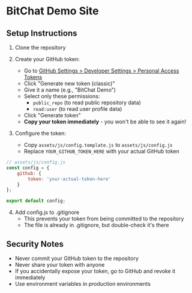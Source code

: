 # BitChat Demo Site

## Setup Instructions

1. Clone the repository
2. Create your GitHub token:
   - Go to [GitHub Settings > Developer Settings > Personal Access Tokens](https://github.com/settings/tokens)
   - Click "Generate new token (classic)"
   - Give it a name (e.g., "BitChat Demo")
   - Select only these permissions:
     - `public_repo` (to read public repository data)
     - `read:user` (to read user profile data)
   - Click "Generate token"
   - **Copy your token immediately** - you won't be able to see it again!

3. Configure the token:
   - Copy `assets/js/config.template.js` to `assets/js/config.js`
   - Replace `YOUR_GITHUB_TOKEN_HERE` with your actual GitHub token

```javascript
// assets/js/config.js
const config = {
    github: {
        token: 'your-actual-token-here'
    }
};

export default config;
```

4. Add config.js to .gitignore
   - This prevents your token from being committed to the repository
   - The file is already in .gitignore, but double-check it's there

## Security Notes

- Never commit your GitHub token to the repository
- Never share your token with anyone
- If you accidentally expose your token, go to GitHub and revoke it immediately
- Use environment variables in production environments
